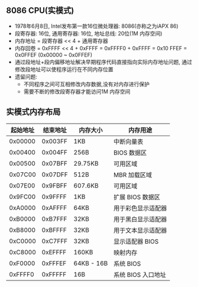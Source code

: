 ## 8086 CPU(实模式)

- 1978年6月8日, Intel发布第一款16位微处理器: 8086(亦称之为iAPX 86)
- 段寄存器: 16位, 通用寄存器: 16位, 地址总线: 20位(1M 内存空间)
- 内存地址 = 段寄存器 << 4 + 通用寄存器
- 内存回卷 = 0xFFFF << 4 + 0xFFFF = 0xFFFF0 + 0xFFFF = 0x10 FFEF = 0x0FFEF (0x00000 ~ 0x0FFEF)
- 通过段地址+段内偏移地址解决早期程序代码直接指向实际内存地址问题, 通过修改段地址可以使程序运行在不同内存位置
- 遗留问题:
  - 不同程序之间可互相修改内存数据,没有对内存进行保护
  - 需要不断的修改段寄存器才能访问1M 内存空间

## 实模式内存布局

| 起始地址 | 结束地址 | 内存大小    | 内存用途           |
| -------- | -------- | ----------- | ------------------ |
| 0x00000  | 0x003FF  | 1KB         | 中断向量表         |
| 0x00400  | 0x004FF  | 256B        | BIOS 数据区        |
| 0x00500  | 0x07BFF  | 29.75KB     | 可用区域           |
| 0x07C00  | 0x07DFF  | 512B        | MBR 加载区域       |
| 0x07E00  | 0x9FBFF  | 607.6KB     | 可用区域           |
| 0x9FC00  | 0x9FFFF  | 1KB         | 扩展 BIOS 数据区   |
| 0xA0000  | 0xAFFFF  | 64KB        | 用于彩色显示适配器 |
| 0xB0000  | 0xB7FFF  | 32KB        | 用于黑白显示适配器 |
| 0xB8000  | 0xBFFFF  | 32KB        | 用于文本显示适配器 |
| 0xC0000  | 0xC7FFF  | 32KB        | 显示适配器 BIOS    |
| 0xC8000  | 0xEFFFF  | 160KB       | 映射内存           |
| 0xF0000  | 0xFFFEF  | 64KB - 16B | 系统 BIOS          |
| 0xFFFF0  | 0xFFFFF  | 16B         | 系统 BIOS 入口地址 |
